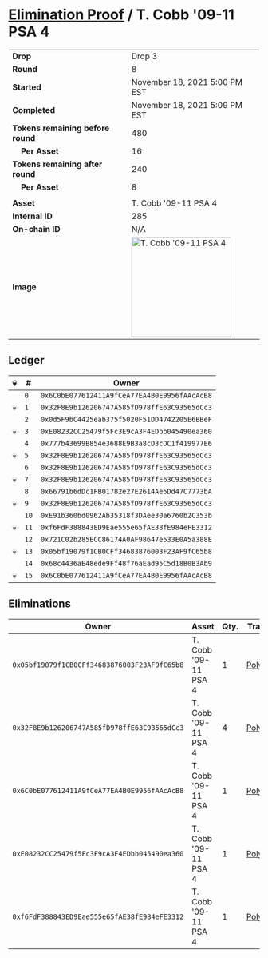 # [Elimination Proof](./readme.md) / T. Cobb &#039;09-11 PSA 4

|||
|---|---|
| **Drop** | Drop 3 |
| **Round** | 8 |
| **Started** | November 18, 2021 5:00 PM EST |
| **Completed** | November 18, 2021 5:09 PM EST |
| **Tokens remaining before round** | 480 |
| **&nbsp;&nbsp;&nbsp;&nbsp;Per Asset** | 16 |
| **Tokens remaining after round** | 240 |
| **&nbsp;&nbsp;&nbsp;&nbsp;Per Asset** | 8 |
| | |
| **Asset** | T. Cobb &#039;09-11 PSA 4 |
| **Internal ID** | 285 |
| **On-chain ID** | N/A |
| **Image** | <img src="https://tcdn.blokpax.com/94d9199b-dc2e-4ab3-b78c-dd046cdeaf50/68ae1ef563cb4601d888a7a3c8c02239a911a2247853ff4e3a87b80311001724.jpg" height="200" alt="T. Cobb &#039;09-11 PSA 4" /> |

## Ledger

| 💀 | # | Owner |
| --- | --- | --- |
|  | `0` | `0x6C0bE077612411A9fCeA77EA4B0E9956fAAcAcB8` |
| 💀 | `1` | `0x32F8E9b126206747A585fD978ffE63C93565dCc3` |
|  | `2` | `0x0d5F9bC4425eab375f5020F51DD4742205E6BBeF` |
| 💀 | `3` | `0xE08232CC25479f5Fc3E9cA3F4EDbb045490ea360` |
|  | `4` | `0x777b43699B854e3688E9B3a8cD3cDC1f419977E6` |
| 💀 | `5` | `0x32F8E9b126206747A585fD978ffE63C93565dCc3` |
|  | `6` | `0x32F8E9b126206747A585fD978ffE63C93565dCc3` |
| 💀 | `7` | `0x32F8E9b126206747A585fD978ffE63C93565dCc3` |
|  | `8` | `0x66791b6dDc1FB01782e27E2614Ae5Dd47C7773bA` |
| 💀 | `9` | `0x32F8E9b126206747A585fD978ffE63C93565dCc3` |
|  | `10` | `0xE91b360bd0962Ab35318f3DAee30a6760b2C353b` |
| 💀 | `11` | `0xf6FdF388843ED9Eae555e65fAE38fE984eFE3312` |
|  | `12` | `0x721C02b285ECC86174A0AF98647e533E0A5a388E` |
| 💀 | `13` | `0x05bf19079f1CB0CFf34683876003F23AF9fC65b8` |
|  | `14` | `0x68c4436aE48ede9Ff48f76aEad95C5d18B0B3Ab9` |
| 💀 | `15` | `0x6C0bE077612411A9fCeA77EA4B0E9956fAAcAcB8` |


## Eliminations

| Owner | Asset | Qty. | Transaction |
| --- | --- | --- | --- |
| `0x05bf19079f1CB0CFf34683876003F23AF9fC65b8` | T. Cobb '09-11 PSA 4 | 1 | [Polygonscan](https://polygonscan.com/tx/0x704823bb379c1ba37a678795778bce8dd1c69218cb4c5156998faebf7e5e2429) |
| `0x32F8E9b126206747A585fD978ffE63C93565dCc3` | T. Cobb '09-11 PSA 4 | 4 | [Polygonscan](https://polygonscan.com/tx/0xf9ab26235f74b27d4bc432d276e642afa1f20383f1d913a18796a29b5d34b24d) |
| `0x6C0bE077612411A9fCeA77EA4B0E9956fAAcAcB8` | T. Cobb '09-11 PSA 4 | 1 | [Polygonscan](https://polygonscan.com/tx/0x0ccad1aaa72cfc7a3cc5988ea744ff454b916f603258f9a87dfc7e9c256fe613) |
| `0xE08232CC25479f5Fc3E9cA3F4EDbb045490ea360` | T. Cobb '09-11 PSA 4 | 1 | [Polygonscan](https://polygonscan.com/tx/0x9834687e10da6510b061223ac3ab6045b9642b9a5e89ae46ed0f11d7d2128ea7) |
| `0xf6FdF388843ED9Eae555e65fAE38fE984eFE3312` | T. Cobb '09-11 PSA 4 | 1 | [Polygonscan](https://polygonscan.com/tx/0x15fbf705e3de0d3aeca11cb6890c2d94077bc01847bdef3fdb06b936f2e53930) |
